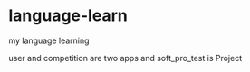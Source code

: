 # language-learn
my language learning 


user and competition are two apps and soft_pro_test is Project
